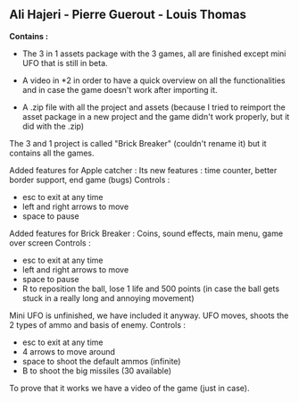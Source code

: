 ## Ali Hajeri - Pierre Guerout - Louis Thomas

**Contains :** 

* The 3 in 1 assets package with the 3 games, all are finished except mini UFO that is still in beta.

* A video in *2 in order to have a quick overview on all the functionalities and in case the game doesn't work after importing it.

* A .zip file with all the project and assets (because I tried to reimport the asset package in a new project and the game didn't work properly, but it did with the .zip)




The 3 and 1 project is called "Brick Breaker" (couldn't rename it) but it contains all the games.

Added features for Apple catcher :
Its new features : time counter, better border support, end game (bugs)
Controls : 
* esc to exit at any time
* left and right arrows to move
* space to pause

Added features for Brick Breaker :
Coins, sound effects, main menu, game over screen
Controls : 
* esc to exit at any time
* left and right arrows to move
* space to pause
* R to reposition the ball, lose 1 life and 500 points (in case the ball gets stuck in a really long and annoying movement)

Mini UFO is unfinished, we have included it anyway.
UFO moves, shoots the 2 types of ammo and basis of enemy.
Controls : 
* esc to exit at any time
* 4 arrows to move around
* space to shoot the default ammos (infinite)
* B to shoot the big missiles (30 available)

To prove that it works we have a video of the game (just in case).

